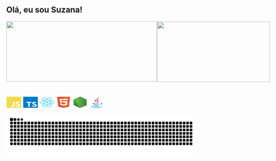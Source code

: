 ## Olá, eu sou Suzana!
<div>
  <div style="display: flex; align-items: center;">
    <picture>
      <source srcset="https://github-readme-stats.vercel.app/api?username=suzanadalmonech&show_icons=true&theme=dracula" media="(prefers-color-scheme: dark)" />
      <source srcset="https://github-readme-stats.vercel.app/api?username=suzanadalmonech&show_icons=true" media="(prefers-color-scheme: light), (prefers-color-scheme: no-preference)" />
      <img class="same-size-img" src="https://github-readme-stats.vercel.app/api?username=suzanadalmonech&show_icons=true" width="400" height="160" />
    </picture>
    <img class="same-size-img" src="https://github-readme-stats.vercel.app/api/top-langs/?username=suzanadalmonech&layout=compact&langs_count=16&theme=dracula" width="300" height="160" />
  </div>
  <br>
  
  <div style="display: inline_block; margin-top: 20px;">
    <img align="center" alt="Mica-Js" height="30" width="40" src="https://raw.githubusercontent.com/devicons/devicon/master/icons/javascript/javascript-plain.svg">
    <img align="center" alt="Mica-Ts" height="30" width="40" src="https://raw.githubusercontent.com/devicons/devicon/master/icons/typescript/typescript-plain.svg">
    <img align="center" alt="Mica-React" height="30" width="40" src="https://raw.githubusercontent.com/devicons/devicon/master/icons/react/react-original.svg">
    <img align="center" alt="Mica-HTML" height="30" width="40" src="https://raw.githubusercontent.com/devicons/devicon/master/icons/html5/html5-original.svg">
    <img align="center" alt="Mica-HTML" height="30" width="40" src="https://raw.githubusercontent.com/devicons/devicon/master/icons/nodejs/nodejs-original.svg">
    <img align="center" alt="Mica-Java" height="30" width="40" src="https://raw.githubusercontent.com/devicons/devicon/master/icons/java/java-original.svg">
  </div>
  <br>
  <picture align="center">
  <source media="(prefers-color-scheme: dark)" srcset="https://raw.githubusercontent.com/suzanadalmonech/suzanadalmonech/output/github-contribution-grid-snake-dark.svg">
  <source media="(prefers-color-scheme: light)" srcset="https://raw.githubusercontent.com/suzanadalmonech/suzanadalmonech/output/github-contribution-grid-snake-dark.svg">
  <img align="center" alt="github contribution grid snake animation" src="https://raw.githubusercontent.com/suzanadalmonech/suzanadalmonech/output/github-contribution-grid-snake.svg">
</picture>
  
